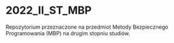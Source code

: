 # 2022_II_ST_MBP 
Repozytorium przeznaczone na przedmiot Metody Bezpiecznego Programowania (MBP) na drugim stopniu studiów.
